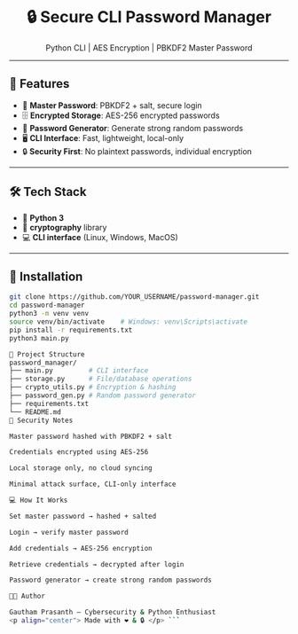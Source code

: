 <h1 align="center">🔒 Secure CLI Password Manager</h1>
<p align="center">
  Python CLI | AES Encryption | PBKDF2 Master Password
</p>

---

## 🚀 Features
- 🔑 **Master Password**: PBKDF2 + salt, secure login
- 🗄️ **Encrypted Storage**: AES-256 encrypted passwords
- 🎲 **Password Generator**: Generate strong random passwords
- 🖥️ **CLI Interface**: Fast, lightweight, local-only
- 🔒 **Security First**: No plaintext passwords, individual encryption

---

## 🛠️ Tech Stack
- 🐍 **Python 3**  
- 🔐 **cryptography** library  
- 💻 **CLI interface** (Linux, Windows, MacOS)  

---

## 📝 Installation

```bash
git clone https://github.com/YOUR_USERNAME/password-manager.git
cd password-manager
python3 -m venv venv
source venv/bin/activate    # Windows: venv\Scripts\activate
pip install -r requirements.txt
python3 main.py

📁 Project Structure
password_manager/
├── main.py         # CLI interface
├── storage.py      # File/database operations
├── crypto_utils.py # Encryption & hashing
├── password_gen.py # Random password generator
├── requirements.txt
└── README.md
🔐 Security Notes

Master password hashed with PBKDF2 + salt

Credentials encrypted using AES-256

Local storage only, no cloud syncing

Minimal attack surface, CLI-only interface

💻 How It Works

Set master password → hashed + salted

Login → verify master password

Add credentials → AES-256 encryption

Retrieve credentials → decrypted after login

Password generator → create strong random passwords

🧑‍💻 Author

Gautham Prasanth – Cybersecurity & Python Enthusiast
<p align="center"> Made with ❤️ & 🔒 </p> ```
